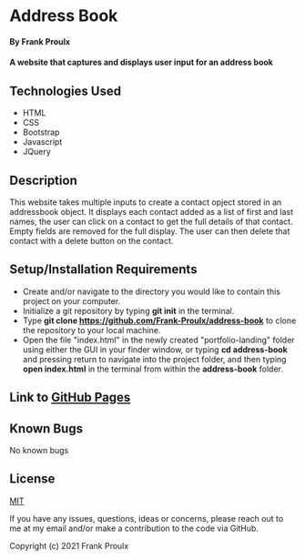 # Address Book

#### By Frank Proulx

#### A website that captures and displays user input for an address book

## Technologies Used

* HTML
* CSS
* Bootstrap
* Javascript
* JQuery

## Description

This website takes multiple inputs to create a contact opject stored in an addressbook object. It displays each contact added as a list of first and last names, the user can click on a contact to get the full details of that contact. Empty fields are removed for the full display. The user can then delete that contact with a delete button on the contact.

## Setup/Installation Requirements

* Create and/or navigate to the directory you would like to contain this project on your computer.
* Initialize a git repository by typing **git init** in the terminal.
* Type **git clone https://github.com/Frank-Proulx/address-book** to clone the repository to your local machine.
* Open the file "index.html" in the newly created "portfolio-landing" folder using either the GUI in your finder window, or typing **cd address-book** and pressing return to navigate into the project folder, and then typing **open index.html** in the terminal from within the **address-book** folder.  

## Link to [GitHub Pages](https://frank-proulx.github.io/address-book/)

## Known Bugs

No known bugs

## License

[MIT](https://opensource.org/licenses/MIT)

If you have any issues, questions, ideas or concerns, please reach out to me at my email and/or make a contribution to the code via GitHub.

Copyright (c) 2021 Frank Proulx